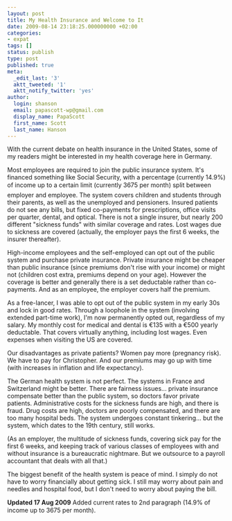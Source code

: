 ```yaml
---
layout: post
title: My Health Insurance and Welcome to It
date: 2009-08-14 23:18:25.000000000 +02:00
categories:
- expat
tags: []
status: publish
type: post
published: true
meta:
  _edit_last: '3'
  aktt_tweeted: '1'
  aktt_notify_twitter: 'yes'
author:
  login: shanson
  email: papascott-wp@gmail.com
  display_name: PapaScott
  first_name: Scott
  last_name: Hanson
---
```

<p>With the current debate on health insurance in the United States, some of my readers might be interested in my health coverage here in Germany. </p>
<p>Most employees are required to join the public insurance system. It's financed something like Social Security, with a percentage (currently 14.9%) of income  up to a certain limit (currently 3675 per month) split between employer and employee.  The system covers children and students through their parents, as well as the unemployed and pensioners. Insured patients do not see any bills, but fixed co-payments for prescriptions, office visits per quarter, dental, and optical. There is not a single insurer, but nearly 200 different "sickness funds" with similar coverage and rates. Lost wages due to sickness are covered (actually, the employer pays the first 6 weeks, the insurer thereafter).</p>
<p>High-income employees and the self-employed can opt out of the public system and purchase private insurance. Private insurance might be cheaper than public insurance (since premiums don't rise with your income) or might not (children cost extra, premiums depend on your age). However the coverage is better and generally there is a set deductable rather than co-payments. And as an employee, the employer covers half the premium.</p>
<p>As a free-lancer, I was able to opt out of the public system in my early 30s and lock in good rates. Through a loophole in the system (involving extended part-time work), I'm now permanently opted out, regardless of my salary. My monthly cost for medical and dental is &euro;135 with a &euro;500 yearly deductable. That covers virtually anything, including lost wages. Even expenses when visiting the US are covered.</p>
<p>Our disadvantages as private patients? Women pay more (pregnancy risk). We have to pay for Christopher. And our premiums may go up with time (with increases in inflation and life expectancy). </p>
<p>The German health system is not perfect. The systems in France and Switzerland might be better. There are fairness issues... private insurance compensate better than the public system, so doctors favor private patients. Administrative costs for the sickness funds are high, and there is fraud. Drug costs are high, doctors are poorly compensated, and there are too many hospital beds. The system undergoes constant tinkering... but the system, which dates to the 19th century, still works. </p>
<p>(As an employer, the multitude of sickness funds, covering sick pay for the first 6 weeks, and keeping track of various classes of employees with and without insurance is a bureaucratic nightmare. But we outsource to a payroll accountant that deals with all that.)</p>
<p>The biggest benefit of the health system is peace of mind. I simply do not have to worry financially about getting sick. I still may worry about pain and needles and hospital food, but I don't need to worry about paying the bill.</p>
<p><strong>Updated 17 Aug 2009</strong> Added current rates to 2nd paragraph (14.9% of income up to 3675 per month).</p>
